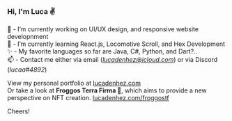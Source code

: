 ### Hi, I'm Luca ✌️

🦊 - I’m currently working on UI/UX design, and responsive website developnment\
🥒 - I’m currently learning React.js, Locomotive Scroll, and Hex Development\
✨ - My favorite languages so far are Java, C#, Python, and Dart?..\
📫 - Contact me either via email (*lucadenhez@icloud.com*) or via Discord (*lucaa#4892*)

View my personal portfolio at [lucadenhez.com](https://lucadenhez.com)\
Or take a look at **Froggos Terra Firma 🐸**, which aims to provide a new perspective on NFT creation. [lucadenhez.com/froggostf](https://lucadenhez.com/froggostf)

Cheers!

<!--**lucadenhez/lucadenhez** is a ✨ _special_ ✨ repository because its `README.md` (this file) appears on your GitHub profile.-->
